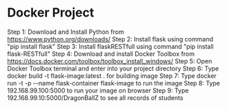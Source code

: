 # Docker Project
Step 1: Download and Install Python from https://www.python.org/downloads/ 
Step 2: Install flask using command "pip install flask" 
Step 3: Install flaskRESTfull using command "pip install flask-RESTfull"
Step 4: Download and install Docker Toolbox from https://docs.docker.com/toolbox/toolbox_install_windows/ 
Step 5: Open Docker Toolbox terminal and enter into your project directory 
Step 6: Type docker build -t flask-image:latest . for building image 
Step 7: Type docker run -t -p --name flask-container flask-image to run the image 
Step 8: Type 192.168.99.100:5000 to run your image on browser 
Step 9: Type 192.168.99.10:5000/DragonBallZ to see all records of students
